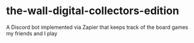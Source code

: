 # the-wall-digital-collectors-edition
A Discord bot implemented via Zapier that keeps track of the board games my friends and I play
